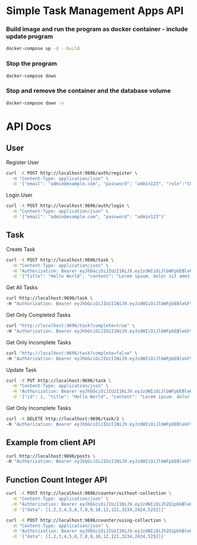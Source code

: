 # Simple Task Management Apps API

### Build image and run the program as docker container - include update program
```bash
docker-compose up -d --build
```

### Stop the program
```bash
docker-compose down
```

### Stop and remove the container and  the database volume
```bash
docker-compose down -v
```

# API Docs
## User
Register User
```bash
curl -X POST http://localhost:9696/auth/register \
  -H "Content-Type: application/json" \
  -d '{"email": "admin@example.com", "password": "admin123", "role":"CUSTOMER"}'
```

Login User
```bash
curl -X POST http://localhost:9696/auth/login \
  -H "Content-Type: application/json" \
  -d '{"email": "admin@example.com", "password": "admin123"}'
```

## Task
Create Task
```bash
curl -X POST http://localhost:9696/task \
  -H "Content-Type: application/json" \
  -H "Authorization: Bearer eyJhbGciOiJIUzI1NiJ9.eyJzdWIiOiJlbWFpbEBleGFtcGxlLmNvbSIsImlhdCI6MTc0NzcyMzA1MCwiZXhwIjoxNzQ3ODA5NDUwfQ.tZ_W4iopxPeSxH8epk5DrRC81zC3Vq68-9nwtYbN1tE" \
  -d '{"title": "Hello World", "content": "Lorem ipsum. dolor sit amet.....", "user_id":1}'
```


Get All Tasks
```bash
curl http://localhost:9696/task \
-H "Authorization: Bearer eyJhbGciOiJIUzI1NiJ9.eyJzdWIiOiJlbWFpbEBleGFtcGxlLmNvbSIsImlhdCI6MTc0NzcyMzA1MCwiZXhwIjoxNzQ3ODA5NDUwfQ.tZ_W4iopxPeSxH8epk5DrRC81zC3Vq68-9nwtYbN1tE"
```

Get Only Completed Tasks
```bash
curl "http://localhost:9696/task?complete=true" \
-H "Authorization: Bearer eyJhbGciOiJIUzI1NiJ9.eyJzdWIiOiJlbWFpbEBleGFtcGxlLmNvbSIsImlhdCI6MTc0NzcyMzA1MCwiZXhwIjoxNzQ3ODA5NDUwfQ.tZ_W4iopxPeSxH8epk5DrRC81zC3Vq68-9nwtYbN1tE"
```
Get Only Incomplete Tasks
```bash
curl "http://localhost:9696/task?complete=false" \
-H "Authorization: Bearer eyJhbGciOiJIUzI1NiJ9.eyJzdWIiOiJlbWFpbEBleGFtcGxlLmNvbSIsImlhdCI6MTc0NzcyMzA1MCwiZXhwIjoxNzQ3ODA5NDUwfQ.tZ_W4iopxPeSxH8epk5DrRC81zC3Vq68-9nwtYbN1tE"
```

Update Task
```bash
curl -X PUT http://localhost:9696/task \
  -H "Content-Type: application/json" \
  -H "Authorization: Bearer eyJhbGciOiJIUzI1NiJ9.eyJzdWIiOiJlbWFpbEBleGFtcGxlLmNvbSIsImlhdCI6MTc0NzcyMzA1MCwiZXhwIjoxNzQ3ODA5NDUwfQ.tZ_W4iopxPeSxH8epk5DrRC81zC3Vq68-9nwtYbN1tE" \
  -d '{"id": 1, "title": "Hello World", "content": "Lorem ipsum. dolor sit amet.....", "completed": true, "user_id":1}'
```

Get Only Incomplete Tasks
```bash
curl -X DELETE http://localhost:9696/task/2 \
-H "Authorization: Bearer eyJhbGciOiJIUzI1NiJ9.eyJzdWIiOiJlbWFpbEBleGFtcGxlLmNvbSIsImlhdCI6MTc0NzcyMzA1MCwiZXhwIjoxNzQ3ODA5NDUwfQ.tZ_W4iopxPeSxH8epk5DrRC81zC3Vq68-9nwtYbN1tE"
```
## Example from client API
```bash
curl http://localhost:9696/posts \
-H "Authorization: Bearer eyJhbGciOiJIUzI1NiJ9.eyJzdWIiOiJlbWFpbEBleGFtcGxlLmNvbSIsImlhdCI6MTc0NzcyMzA1MCwiZXhwIjoxNzQ3ODA5NDUwfQ.tZ_W4iopxPeSxH8epk5DrRC81zC3Vq68-9nwtYbN1tE"
```

## Function Count Integer API
```bash
curl -X POST http://localhost:9696/counter/without-collection \
  -H "Content-Type: application/json" \
  -H "Authorization: Bearer eyJhbGciOiJIUzI1NiJ9.eyJzdWIiOiJhZG1pbkBleGFtcGxlLmNvbSIsImlhdCI6MTc0NzcyNjAzMywiZXhwIjoxNzQ3ODEyNDMzfQ.vv_RxIlO8et-hiz-iziTrhHXbIAV7hASwIIG49nXSi8" \
  -d '{"data": [1,2,3,4,5,6,7,8,9,10,12,121,3234,2424,5252]}'
```
```bash
curl -X POST http://localhost:9696/counter/using-collection \
  -H "Content-Type: application/json" \
  -H "Authorization: Bearer eyJhbGciOiJIUzI1NiJ9.eyJzdWIiOiJhZG1pbkBleGFtcGxlLmNvbSIsImlhdCI6MTc0NzcyNjAzMywiZXhwIjoxNzQ3ODEyNDMzfQ.vv_RxIlO8et-hiz-iziTrhHXbIAV7hASwIIG49nXSi8" \
  -d '{"data": [1,2,3,4,5,6,7,8,9,10,12,121,3234,2424,5252]}'
```
